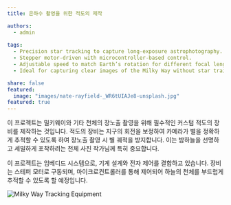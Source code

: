 ```yaml
---
title: 은하수 촬영을 위한 적도의 제작

authors:
  - admin
  
tags:
  - Precision star tracking to capture long-exposure astrophotography.
  - Stepper motor-driven with microcontroller-based control.
  - Adjustable speed to match Earth’s rotation for different focal lengths.
  - Ideal for capturing clear images of the Milky Way without star trails.

share: false
featured: 
  image: "images/nate-rayfield-_WR6tUIAJe8-unsplash.jpg"
featured: true
---
```


이 프로젝트는 밀키웨이와 기타 천체의 장노출 촬영을 위해 필수적인 커스텀 적도의 장비를 제작하는 것입니다. 적도의 장비는 지구의 회전을 보정하여 카메라가 별을 정확하게 추적할 수 있도록 하여 장노출 촬영 시 별 궤적을 방지합니다. 이는 밤하늘을 선명하고 세밀하게 포착하려는 천체 사진 작가님께 특히 중요합니다.

이 프로젝트는 임베디드 시스템으로, 기계 설계와 전자 제어를 결합하고 있습니다. 장비는 스테퍼 모터로 구동되며, 마이크로컨트롤러를 통해 제어되어 하늘의 천체를 부드럽게 추적할 수 있도록 할 예정입니다.
<!--more-->

![Milky Way Tracking Equipment](images/nate-rayfield-_WR6tUIAJe8-unsplash.jpg)
